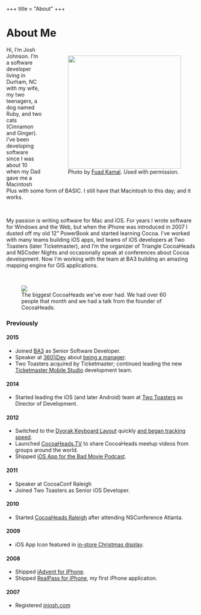+++
title = "About"
+++

# About Me

<div style="float:right; margin:10px 0 10px 30px;">
  <figure>
    <img src="/assets/josh.jpg" style="width: 300px;" />
    <figcaption>Photo by <a href="http://fuadkamal.org">Fuad Kamal</a>. Used with permission.</figcaption>
  </figure>
</div>

Hi, I’m Josh Johnson. I’m a software developer living in Durham, NC with my wife, my two teenagers, a dog named Ruby, and two cats (Cinnamon and Ginger). I’ve been developing software since I was about 10 when my Dad gave me a Macintosh Plus with some form of BASIC. I still have that Macintosh to this day; and it works.

<br />

My passion is writing software for Mac and iOS. For years I wrote software for Windows and the Web, but when the iPhone was introduced in 2007 I dusted off my old 12” PowerBook and started learning Cocoa. I've worked with many teams building iOS apps, led teams of iOS developers at Two Toasters (later Ticketmaster), and I’m the organizer of Triangle CocoaHeads and NSCoder Nights and occasionally speak at conferences about Cocoa development. Now I'm working with the team at BA3 building an amazing mapping engine for GIS applications.

<br />

<figure>
  <img src="https://camo.githubusercontent.com/24ef8f1ca1c7ba39e00ea19dfdd2daf2cc863c74/68747470733a2f2f73332e616d617a6f6e6177732e636f6d2f636f6d2d6a6e6a6f73682d6173736574732f636f636f6168656164732d6e6f76656d6265722e6a7067" />
  <figcaption>The biggest CocoaHeads we've ever had. We had over 60 people that month and we had a talk from the founder of CocoaHeads.</figcaption>
</figure>

### Previously

#### 2015

  - Joined [BA3](http://ba3.us) as Senior Software Developer.  
  - Speaker at [360|iDev](http://360idev.com) about [being a manager](/posts/360idev-2015/).  
  - Two Toasters acquired by Ticketmaster; continued leading the new [Ticketmaster Mobile Studio](http://tmsdurham.com) development team.

#### 2014

  - Started leading the iOS (and later Android) team at [Two Toasters](http://twotoasters.com) as Director of Development.

#### 2012

  - Switched to the [Dvorak Keyboard Layout](https://en.wikipedia.org/wiki/Dvorak_Simplified_Keyboard) quickly [and began tracking speed](/dvorak).
  - Launched [CocoaHeads.TV](http://cocoaheads.tv) to share CocoaHeads meetup videos from groups around the world.
  - Shipped [iOS App for the Bad Movie Podcast](/posts/bad-movie-podcast-app/).

#### 2011

  - Speaker at CocoaConf Raleigh
  - Joined Two Toasters as Senior iOS Developer.

#### 2010

  - Started [CocoaHeads Raleigh](http://meetup.com/nscoderrtp) after attending NSConference Atlanta.

#### 2009

  - iOS App Icon featured in [in-store Christmas display](/posts/my-iphone-apps-icon-in-the-apple-storefront-display/).

#### 2008

  - Shipped [iAdvent for iPhone](/iadvent).
  - Shipped [RealPass for iPhone](/realpass), my first iPhone application.

#### 2007

  - Registered [jnjosh.com](http://jnjosh.com)  
